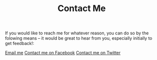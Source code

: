 ﻿---
layout: page
title: Contact Me
permalink: /contact/
---

If you would like to reach me for whatever reason, you can do so by the folowing means – it would be great to hear from you, especially initially to get feedback!:

[Email me](mailto:schmidty2244@gmail.com)
[Contact me on Facebook](https://www.facebook.com/whatpictureisthat/)
[Contact me on Twitter](https://twitter.com/sugarcanens/)